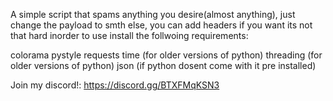 A simple script that spams anything you desire(almost anything), just change the payload to smth else, you can add headers if you want its not that hard
inorder to use install the follwoing requirements:

colorama
pystyle
requests
time (for older versions of python)
threading (for older versions of python)
json (if python dosent come with it pre installed)

Join my discord!: https://discord.gg/BTXFMqKSN3
